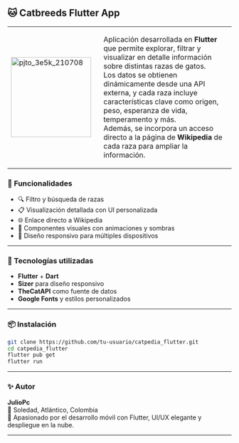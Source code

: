 ## 🐱 Catbreeds Flutter App

<table>
  <tr>
    <td>
      <img src="https://github.com/user-attachments/assets/edb08692-7073-4ca6-a5ca-5309df95a18f" alt="pjto_3e5k_210708" width="180"/>
    </td>
    <td style="padding-left: 20px;" valign="middle">
      <p>
        Aplicación desarrollada en <strong>Flutter</strong> que permite explorar, filtrar y visualizar en detalle información sobre distintas razas de gatos.<br>
        Los datos se obtienen dinámicamente desde una API externa, y cada raza incluye características clave como origen, peso, esperanza de vida, temperamento y más.<br>
        Además, se incorpora un acceso directo a la página de <strong>Wikipedia</strong> de cada raza para ampliar la información.
      </p>
    </td>
  </tr>
</table>



### 🚀 Funcionalidades

- 🔍 Filtro y búsqueda de razas
- 📋 Visualización detallada con UI personalizada
- 🌐 Enlace directo a Wikipedia
- 🎨 Componentes visuales con animaciones y sombras
- 📱 Diseño responsivo para múltiples dispositivos

---

### 🧰 Tecnologías utilizadas

- **Flutter** + **Dart**
- **Sizer** para diseño responsivo
- **TheCatAPI** como fuente de datos
- **Google Fonts** y estilos personalizados
  
---

### 📦 Instalación

```bash
git clone https://github.com/tu-usuario/catpedia_flutter.git
cd catpedia_flutter
flutter pub get
flutter run
```

---


### ✨ Autor

**JulioPc**  
📍 Soledad, Atlántico, Colombia  
💼 Apasionado por el desarrollo móvil con Flutter, UI/UX elegante y despliegue en la nube.

---


